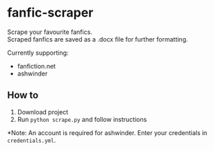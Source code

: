 # fanfic-scraper
Scrape your favourite fanfics.  
Scraped fanfics are saved as a .docx file for further formatting.

Currently supporting:
- fanfiction.net
- ashwinder

## How to
1. Download project
2. Run `python scrape.py` and follow instructions

*Note: An account is required for ashwinder. Enter your credentials in `credentials.yml`.
